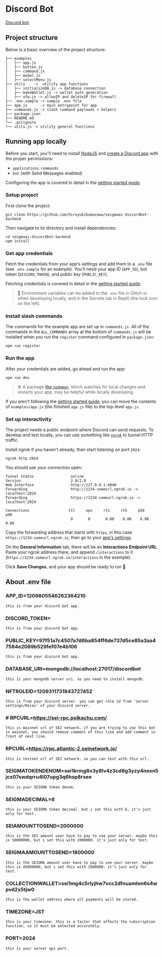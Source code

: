 # Discord Bot

[Discord bot](https://github.com/hiroyukikumazawa/seigmaai-discordbot-backend).

## Project structure
Below is a basic overview of the project structure:

```
├── examples    
│   ├── app.js  
│   ├── button.js
│   ├── command.js
│   ├── modal.js
│   ├── selectMenu.js
├── utils    ->  utility app functions
│   ├── initializeDB.js -> database connection
│   ├── makeWallet.js -> wallet auto generation
│   ├── ufw.js -> allowIP and deleteIP for firewall
├── .env.sample -> sample .env file
├── app.js      -> main entrypoint for app
├── commands.js -> slash command payloads + helpers
├── package.json
├── README.md
└── .gitignore 
└── utils.js -> utility general functions
```

## Running app locally

Before you start, you'll need to install [NodeJS](https://nodejs.org/en/download/) and [create a Discord app](https://discord.com/developers/applications) with the proper permissions:
- `applications.commands`
- `bot` (with Send Messages enabled)


Configuring the app is covered in detail in the [getting started guide](https://discord.com/developers/docs/getting-started).

### Setup project

First clone the project:
```
git clone https://github.com/hiroyukikumazawa/seigmaai-discordbot-backend
```

Then navigate to its directory and install dependencies:
```
cd seigmaai-discordbot-backend
npm install
```
### Get app credentials

Fetch the credentials from your app's settings and add them to a `.env` file (see `.env.sample` for an example). You'll need your app ID (`APP_ID`), bot token (`DISCORD_TOKEN`), and public key (`PUBLIC_KEY`).

Fetching credentials is covered in detail in the [getting started guide](https://discord.com/developers/docs/getting-started).

> 🔑 Environment variables can be added to the `.env` file in Glitch or when developing locally, and in the Secrets tab in Replit (the lock icon on the left).

### Install slash commands

The commands for the example app are set up in `commands.js`. All of the commands in the `ALL_COMMANDS` array at the bottom of `commands.js` will be installed when you run the `register` command configured in `package.json`:

```
npm run register
```

### Run the app

After your credentials are added, go ahead and run the app:

```
npm run dev
```

> ⚙️ A package [like `nodemon`](https://github.com/remy/nodemon), which watches for local changes and restarts your app, may be helpful while locally developing.

If you aren't following the [getting started guide](https://discord.com/developers/docs/getting-started), you can move the contents of `examples/app.js` (the finished `app.js` file) to the top-level `app.js`.

### Set up interactivity

The project needs a public endpoint where Discord can send requests. To develop and test locally, you can use something like [`ngrok`](https://ngrok.com/) to tunnel HTTP traffic.

Install ngrok if you haven't already, then start listening on port `2024`:

```
ngrok http 2024
```

You should see your connection open:

```
Tunnel Status                 online
Version                       2.0/2.0
Web Interface                 http://127.0.0.1:4040
Forwarding                    http://1234-someurl.ngrok.io -> localhost:2024
Forwarding                    https://1234-someurl.ngrok.io -> localhost:2024

Connections                  ttl     opn     rt1     rt5     p50     p90
                              0       0       0.00    0.00    0.00    0.00
```

Copy the forwarding address that starts with `https`, in this case `https://1234-someurl.ngrok.io`, then go to your [app's settings](https://discord.com/developers/applications).

On the **General Information** tab, there will be an **Interactions Endpoint URL**. Paste your ngrok address there, and append `/interactions` to it (`https://1234-someurl.ngrok.io/interactions` in the example).

Click **Save Changes**, and your app should be ready to run 🚀


## About .env file

### APP_ID=1209805546262364210 
    this is from your discord bot app.
### DISCORD_TOKEN=
    this is from your discord bot app.
### PUBLIC_KEY=97f51a7c4507a7d6ba854ff6de737d5ce85a3aa47584e2089b529fef07e4b106
    this is from your discord bot app.
### DATABASE_URI=mongodb://localhost:27017/discordbot
    this is your mongodb server uri. so you need to install mongodb.
### NFTROLEID=1209311731843727452
    this is from your discord server. you can get role id from 'server settings/Roles' of your discord server.
### # RPCURL=https://sei-rpc.polkachu.com/
    this is mainnet url of SEI network. if you are trying to use this bot in mainnet, you should remove comment of this line and add comment in front of next line.
### RPCURL=https://rpc.atlantic-2.seinetwork.io/
    this is testnet url of SEI network. so you can test with this url. 
### SEIGMATOKENDENOM=sei1krmg8v3y8lv4z3cd8g3yzy4nexn5jcx07swdqrru4l07upg3q6hsp8rxee
    this is your SEIGMA token denom. 
### SEIGMADECIMAL=6
    this is your SEIGMA token decimal. but i set this with 6, it's just only for test.
### SEIAMOUNTTOSEND=2000000
    this is the SEI amount user have to pay to use your server. maybe this is 50000000, but i set this with 2000000. it's just only for test.
### SEIGMAAMOUNTTOSEND=1800000
    this is the SEIGMA amount user have to pay to use your server. maybe this is 45000000, but i set this with 1800000. it's just only for test.
### COLLECTIONWALLET=sei1mg4c5rlyjhw7vcc2dfnuamhm6s4wpvd2x5tjw0
    this is the wallet address where all payments will be stored.
### TIMEZONE=JST
    this is your timezone. this is a factor that affects the subscription function, so it must be selected accurately.
### PORT=2024
    this is your server api port.
    